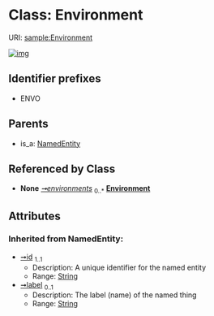 
# Class: Environment




URI: [sample:Environment](http://w3id.org/ontogpt/environmental-sample/Environment)


[![img](https://yuml.me/diagram/nofunky;dir:TB/class/[NamedEntity],[Study]-%20environments%200..*>[Environment&#124;id(i):string;label(i):string%20%3F],[NamedEntity]^-[Environment],[Study])](https://yuml.me/diagram/nofunky;dir:TB/class/[NamedEntity],[Study]-%20environments%200..*>[Environment&#124;id(i):string;label(i):string%20%3F],[NamedEntity]^-[Environment],[Study])

## Identifier prefixes

 * ENVO

## Parents

 *  is_a: [NamedEntity](NamedEntity.md)

## Referenced by Class

 *  **None** *[➞environments](study__environments.md)*  <sub>0..\*</sub>  **[Environment](Environment.md)**

## Attributes


### Inherited from NamedEntity:

 * [➞id](namedEntity__id.md)  <sub>1..1</sub>
     * Description: A unique identifier for the named entity
     * Range: [String](types/String.md)
 * [➞label](namedEntity__label.md)  <sub>0..1</sub>
     * Description: The label (name) of the named thing
     * Range: [String](types/String.md)
